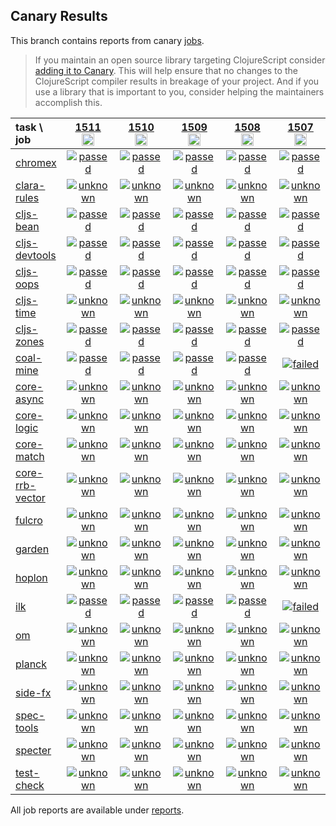 ## Canary Results

This branch contains reports from canary [jobs](https://github.com/cljs-oss/canary/tree/jobs).

> If you maintain an open source library targeting ClojureScript consider [adding it to Canary](https://github.com/cljs-oss/canary/tree/master#how-to-participate). This will help ensure that no changes to the ClojureScript compiler results in breakage of your project. And if you use a library that is important to you, consider helping the maintainers accomplish this.

[//]: # (begin_overview_table)

| task \ job | <a href="reports/2020/08/23/job-001511-1.10.822-a15247a7" title="job #1511&#xA;&#xA;job&#xA;&#xA;requested by BinaryAge Bot (@babot) on 2020-08-23T11:06:44Z">1511<br/><img width=20 height=20 src="https://avatars0.githubusercontent.com/u/1476765?v=4&s=60"></a> | <a href="reports/2020/08/22/job-001510-1.10.822-a15247a7" title="job #1510&#xA;&#xA;job&#xA;&#xA;requested by BinaryAge Bot (@babot) on 2020-08-22T11:06:01Z">1510<br/><img width=20 height=20 src="https://avatars0.githubusercontent.com/u/1476765?v=4&s=60"></a> | <a href="reports/2020/08/21/job-001509-1.10.822-a15247a7" title="job #1509&#xA;&#xA;job&#xA;&#xA;requested by BinaryAge Bot (@babot) on 2020-08-21T11:05:54Z">1509<br/><img width=20 height=20 src="https://avatars0.githubusercontent.com/u/1476765?v=4&s=60"></a> | <a href="reports/2020/08/20/job-001508-1.10.822-a15247a7" title="job #1508&#xA;&#xA;job&#xA;&#xA;requested by BinaryAge Bot (@babot) on 2020-08-20T11:05:53Z">1508<br/><img width=20 height=20 src="https://avatars0.githubusercontent.com/u/1476765?v=4&s=60"></a> | <a href="reports/2020/08/19/job-001507-1.10.822-a15247a7" title="job #1507&#xA;&#xA;job&#xA;&#xA;requested by BinaryAge Bot (@babot) on 2020-08-19T11:06:03Z">1507<br/><img width=20 height=20 src="https://avatars0.githubusercontent.com/u/1476765?v=4&s=60"></a> | <a href="reports/2020/08/18/job-001506-1.10.822-a15247a7" title="job #1506&#xA;&#xA;job&#xA;&#xA;requested by BinaryAge Bot (@babot) on 2020-08-18T11:05:56Z">1506<br/><img width=20 height=20 src="https://avatars0.githubusercontent.com/u/1476765?v=4&s=60"></a> | <a href="reports/2020/08/17/job-001505-1.10.822-a15247a7" title="job #1505&#xA;&#xA;job&#xA;&#xA;requested by BinaryAge Bot (@babot) on 2020-08-17T11:05:27Z">1505<br/><img width=20 height=20 src="https://avatars0.githubusercontent.com/u/1476765?v=4&s=60"></a> | <a href="reports/2020/08/16/job-001504-1.10.822-a15247a7" title="job #1504&#xA;&#xA;job&#xA;&#xA;requested by BinaryAge Bot (@babot) on 2020-08-16T11:05:26Z">1504<br/><img width=20 height=20 src="https://avatars0.githubusercontent.com/u/1476765?v=4&s=60"></a> | <a href="reports/2020/08/15/job-001503-1.10.822-a15247a7" title="job #1503&#xA;&#xA;job&#xA;&#xA;requested by BinaryAge Bot (@babot) on 2020-08-15T11:05:51Z">1503<br/><img width=20 height=20 src="https://avatars0.githubusercontent.com/u/1476765?v=4&s=60"></a> | <a href="reports/2020/08/14/job-001502-1.10.822-a15247a7" title="job #1502&#xA;&#xA;job&#xA;&#xA;requested by BinaryAge Bot (@babot) on 2020-08-14T11:05:43Z">1502<br/><img width=20 height=20 src="https://avatars0.githubusercontent.com/u/1476765?v=4&s=60"></a> |
| :--- | :---: | :---: | :---: | :---: | :---: | :---: | :---: | :---: | :---: | :---: |
| [chromex](https://github.com/binaryage/chromex) | <a href="reports/2020/08/23/job-001511-1.10.822-a15247a7#-chromex"><img title="passed" src="http://box.binaryage.com/s-passed.svg"><a> | <a href="reports/2020/08/22/job-001510-1.10.822-a15247a7#-chromex"><img title="passed" src="http://box.binaryage.com/s-passed.svg"><a> | <a href="reports/2020/08/21/job-001509-1.10.822-a15247a7#-chromex"><img title="passed" src="http://box.binaryage.com/s-passed.svg"><a> | <a href="reports/2020/08/20/job-001508-1.10.822-a15247a7#-chromex"><img title="passed" src="http://box.binaryage.com/s-passed.svg"><a> | <a href="reports/2020/08/19/job-001507-1.10.822-a15247a7#-chromex"><img title="passed" src="http://box.binaryage.com/s-passed.svg"><a> | <a href="reports/2020/08/18/job-001506-1.10.822-a15247a7#-chromex"><img title="passed" src="http://box.binaryage.com/s-passed.svg"><a> | <a href="reports/2020/08/17/job-001505-1.10.822-a15247a7#-chromex"><img title="passed" src="http://box.binaryage.com/s-passed.svg"><a> | <a href="reports/2020/08/16/job-001504-1.10.822-a15247a7#-chromex"><img title="passed" src="http://box.binaryage.com/s-passed.svg"><a> | <a href="reports/2020/08/15/job-001503-1.10.822-a15247a7#-chromex"><img title="passed" src="http://box.binaryage.com/s-passed.svg"><a> | <a href="reports/2020/08/14/job-001502-1.10.822-a15247a7#-chromex"><img title="passed" src="http://box.binaryage.com/s-passed.svg"><a> |
| [clara-rules](https://github.com/cerner/clara-rules) | <a href="reports/2020/08/23/job-001511-1.10.822-a15247a7#-clara-rules"><img title="unknown" src="http://box.binaryage.com/s-unknown.svg"><a> | <a href="reports/2020/08/22/job-001510-1.10.822-a15247a7#-clara-rules"><img title="unknown" src="http://box.binaryage.com/s-unknown.svg"><a> | <a href="reports/2020/08/21/job-001509-1.10.822-a15247a7#-clara-rules"><img title="unknown" src="http://box.binaryage.com/s-unknown.svg"><a> | <a href="reports/2020/08/20/job-001508-1.10.822-a15247a7#-clara-rules"><img title="unknown" src="http://box.binaryage.com/s-unknown.svg"><a> | <a href="reports/2020/08/19/job-001507-1.10.822-a15247a7#-clara-rules"><img title="unknown" src="http://box.binaryage.com/s-unknown.svg"><a> | <a href="reports/2020/08/18/job-001506-1.10.822-a15247a7#-clara-rules"><img title="passed" src="http://box.binaryage.com/s-passed.svg"><a> | <a href="reports/2020/08/17/job-001505-1.10.822-a15247a7#-clara-rules"><img title="passed" src="http://box.binaryage.com/s-passed.svg"><a> | <a href="reports/2020/08/16/job-001504-1.10.822-a15247a7#-clara-rules"><img title="passed" src="http://box.binaryage.com/s-passed.svg"><a> | <a href="reports/2020/08/15/job-001503-1.10.822-a15247a7#-clara-rules"><img title="passed" src="http://box.binaryage.com/s-passed.svg"><a> | <a href="reports/2020/08/14/job-001502-1.10.822-a15247a7#-clara-rules"><img title="failed" src="http://box.binaryage.com/s-failed.svg"><a> |
| [cljs-bean](https://github.com/mfikes/cljs-bean) | <a href="reports/2020/08/23/job-001511-1.10.822-a15247a7#-cljs-bean"><img title="passed" src="http://box.binaryage.com/s-passed.svg"><a> | <a href="reports/2020/08/22/job-001510-1.10.822-a15247a7#-cljs-bean"><img title="passed" src="http://box.binaryage.com/s-passed.svg"><a> | <a href="reports/2020/08/21/job-001509-1.10.822-a15247a7#-cljs-bean"><img title="passed" src="http://box.binaryage.com/s-passed.svg"><a> | <a href="reports/2020/08/20/job-001508-1.10.822-a15247a7#-cljs-bean"><img title="passed" src="http://box.binaryage.com/s-passed.svg"><a> | <a href="reports/2020/08/19/job-001507-1.10.822-a15247a7#-cljs-bean"><img title="passed" src="http://box.binaryage.com/s-passed.svg"><a> | <a href="reports/2020/08/18/job-001506-1.10.822-a15247a7#-cljs-bean"><img title="passed" src="http://box.binaryage.com/s-passed.svg"><a> | <a href="reports/2020/08/17/job-001505-1.10.822-a15247a7#-cljs-bean"><img title="passed" src="http://box.binaryage.com/s-passed.svg"><a> | <a href="reports/2020/08/16/job-001504-1.10.822-a15247a7#-cljs-bean"><img title="passed" src="http://box.binaryage.com/s-passed.svg"><a> | <a href="reports/2020/08/15/job-001503-1.10.822-a15247a7#-cljs-bean"><img title="passed" src="http://box.binaryage.com/s-passed.svg"><a> | <a href="reports/2020/08/14/job-001502-1.10.822-a15247a7#-cljs-bean"><img title="passed" src="http://box.binaryage.com/s-passed.svg"><a> |
| [cljs-devtools](https://github.com/binaryage/cljs-devtools) | <a href="reports/2020/08/23/job-001511-1.10.822-a15247a7#-cljs-devtools"><img title="passed" src="http://box.binaryage.com/s-passed.svg"><a> | <a href="reports/2020/08/22/job-001510-1.10.822-a15247a7#-cljs-devtools"><img title="passed" src="http://box.binaryage.com/s-passed.svg"><a> | <a href="reports/2020/08/21/job-001509-1.10.822-a15247a7#-cljs-devtools"><img title="passed" src="http://box.binaryage.com/s-passed.svg"><a> | <a href="reports/2020/08/20/job-001508-1.10.822-a15247a7#-cljs-devtools"><img title="passed" src="http://box.binaryage.com/s-passed.svg"><a> | <a href="reports/2020/08/19/job-001507-1.10.822-a15247a7#-cljs-devtools"><img title="passed" src="http://box.binaryage.com/s-passed.svg"><a> | <a href="reports/2020/08/18/job-001506-1.10.822-a15247a7#-cljs-devtools"><img title="passed" src="http://box.binaryage.com/s-passed.svg"><a> | <a href="reports/2020/08/17/job-001505-1.10.822-a15247a7#-cljs-devtools"><img title="passed" src="http://box.binaryage.com/s-passed.svg"><a> | <a href="reports/2020/08/16/job-001504-1.10.822-a15247a7#-cljs-devtools"><img title="passed" src="http://box.binaryage.com/s-passed.svg"><a> | <a href="reports/2020/08/15/job-001503-1.10.822-a15247a7#-cljs-devtools"><img title="passed" src="http://box.binaryage.com/s-passed.svg"><a> | <a href="reports/2020/08/14/job-001502-1.10.822-a15247a7#-cljs-devtools"><img title="passed" src="http://box.binaryage.com/s-passed.svg"><a> |
| [cljs-oops](https://github.com/binaryage/cljs-oops) | <a href="reports/2020/08/23/job-001511-1.10.822-a15247a7#-cljs-oops"><img title="passed" src="http://box.binaryage.com/s-passed.svg"><a> | <a href="reports/2020/08/22/job-001510-1.10.822-a15247a7#-cljs-oops"><img title="passed" src="http://box.binaryage.com/s-passed.svg"><a> | <a href="reports/2020/08/21/job-001509-1.10.822-a15247a7#-cljs-oops"><img title="passed" src="http://box.binaryage.com/s-passed.svg"><a> | <a href="reports/2020/08/20/job-001508-1.10.822-a15247a7#-cljs-oops"><img title="passed" src="http://box.binaryage.com/s-passed.svg"><a> | <a href="reports/2020/08/19/job-001507-1.10.822-a15247a7#-cljs-oops"><img title="passed" src="http://box.binaryage.com/s-passed.svg"><a> | <a href="reports/2020/08/18/job-001506-1.10.822-a15247a7#-cljs-oops"><img title="passed" src="http://box.binaryage.com/s-passed.svg"><a> | <a href="reports/2020/08/17/job-001505-1.10.822-a15247a7#-cljs-oops"><img title="passed" src="http://box.binaryage.com/s-passed.svg"><a> | <a href="reports/2020/08/16/job-001504-1.10.822-a15247a7#-cljs-oops"><img title="passed" src="http://box.binaryage.com/s-passed.svg"><a> | <a href="reports/2020/08/15/job-001503-1.10.822-a15247a7#-cljs-oops"><img title="passed" src="http://box.binaryage.com/s-passed.svg"><a> | <a href="reports/2020/08/14/job-001502-1.10.822-a15247a7#-cljs-oops"><img title="passed" src="http://box.binaryage.com/s-passed.svg"><a> |
| [cljs-time](https://github.com/andrewmcveigh/cljs-time) | <a href="reports/2020/08/23/job-001511-1.10.822-a15247a7#-cljs-time"><img title="unknown" src="http://box.binaryage.com/s-unknown.svg"><a> | <a href="reports/2020/08/22/job-001510-1.10.822-a15247a7#-cljs-time"><img title="unknown" src="http://box.binaryage.com/s-unknown.svg"><a> | <a href="reports/2020/08/21/job-001509-1.10.822-a15247a7#-cljs-time"><img title="unknown" src="http://box.binaryage.com/s-unknown.svg"><a> | <a href="reports/2020/08/20/job-001508-1.10.822-a15247a7#-cljs-time"><img title="unknown" src="http://box.binaryage.com/s-unknown.svg"><a> | <a href="reports/2020/08/19/job-001507-1.10.822-a15247a7#-cljs-time"><img title="unknown" src="http://box.binaryage.com/s-unknown.svg"><a> | <a href="reports/2020/08/18/job-001506-1.10.822-a15247a7#-cljs-time"><img title="passed" src="http://box.binaryage.com/s-passed.svg"><a> | <a href="reports/2020/08/17/job-001505-1.10.822-a15247a7#-cljs-time"><img title="passed" src="http://box.binaryage.com/s-passed.svg"><a> | <a href="reports/2020/08/16/job-001504-1.10.822-a15247a7#-cljs-time"><img title="passed" src="http://box.binaryage.com/s-passed.svg"><a> | <a href="reports/2020/08/15/job-001503-1.10.822-a15247a7#-cljs-time"><img title="passed" src="http://box.binaryage.com/s-passed.svg"><a> | <a href="reports/2020/08/14/job-001502-1.10.822-a15247a7#-cljs-time"><img title="passed" src="http://box.binaryage.com/s-passed.svg"><a> |
| [cljs-zones](https://github.com/binaryage/cljs-zones) | <a href="reports/2020/08/23/job-001511-1.10.822-a15247a7#-cljs-zones"><img title="passed" src="http://box.binaryage.com/s-passed.svg"><a> | <a href="reports/2020/08/22/job-001510-1.10.822-a15247a7#-cljs-zones"><img title="passed" src="http://box.binaryage.com/s-passed.svg"><a> | <a href="reports/2020/08/21/job-001509-1.10.822-a15247a7#-cljs-zones"><img title="passed" src="http://box.binaryage.com/s-passed.svg"><a> | <a href="reports/2020/08/20/job-001508-1.10.822-a15247a7#-cljs-zones"><img title="passed" src="http://box.binaryage.com/s-passed.svg"><a> | <a href="reports/2020/08/19/job-001507-1.10.822-a15247a7#-cljs-zones"><img title="passed" src="http://box.binaryage.com/s-passed.svg"><a> | <a href="reports/2020/08/18/job-001506-1.10.822-a15247a7#-cljs-zones"><img title="passed" src="http://box.binaryage.com/s-passed.svg"><a> | <a href="reports/2020/08/17/job-001505-1.10.822-a15247a7#-cljs-zones"><img title="passed" src="http://box.binaryage.com/s-passed.svg"><a> | <a href="reports/2020/08/16/job-001504-1.10.822-a15247a7#-cljs-zones"><img title="passed" src="http://box.binaryage.com/s-passed.svg"><a> | <a href="reports/2020/08/15/job-001503-1.10.822-a15247a7#-cljs-zones"><img title="passed" src="http://box.binaryage.com/s-passed.svg"><a> | <a href="reports/2020/08/14/job-001502-1.10.822-a15247a7#-cljs-zones"><img title="passed" src="http://box.binaryage.com/s-passed.svg"><a> |
| [coal-mine](https://github.com/mfikes/coal-mine) | <a href="reports/2020/08/23/job-001511-1.10.822-a15247a7#-coal-mine"><img title="passed" src="http://box.binaryage.com/s-passed.svg"><a> | <a href="reports/2020/08/22/job-001510-1.10.822-a15247a7#-coal-mine"><img title="passed" src="http://box.binaryage.com/s-passed.svg"><a> | <a href="reports/2020/08/21/job-001509-1.10.822-a15247a7#-coal-mine"><img title="passed" src="http://box.binaryage.com/s-passed.svg"><a> | <a href="reports/2020/08/20/job-001508-1.10.822-a15247a7#-coal-mine"><img title="passed" src="http://box.binaryage.com/s-passed.svg"><a> | <a href="reports/2020/08/19/job-001507-1.10.822-a15247a7#-coal-mine"><img title="failed" src="http://box.binaryage.com/s-failed.svg"><a> | <a href="reports/2020/08/18/job-001506-1.10.822-a15247a7#-coal-mine"><img title="passed" src="http://box.binaryage.com/s-passed.svg"><a> | <a href="reports/2020/08/17/job-001505-1.10.822-a15247a7#-coal-mine"><img title="failed" src="http://box.binaryage.com/s-failed.svg"><a> | <a href="reports/2020/08/16/job-001504-1.10.822-a15247a7#-coal-mine"><img title="failed" src="http://box.binaryage.com/s-failed.svg"><a> | <a href="reports/2020/08/15/job-001503-1.10.822-a15247a7#-coal-mine"><img title="passed" src="http://box.binaryage.com/s-passed.svg"><a> | <a href="reports/2020/08/14/job-001502-1.10.822-a15247a7#-coal-mine"><img title="passed" src="http://box.binaryage.com/s-passed.svg"><a> |
| [core-async](https://github.com/clojure/core.async) | <a href="reports/2020/08/23/job-001511-1.10.822-a15247a7#-core-async"><img title="unknown" src="http://box.binaryage.com/s-unknown.svg"><a> | <a href="reports/2020/08/22/job-001510-1.10.822-a15247a7#-core-async"><img title="unknown" src="http://box.binaryage.com/s-unknown.svg"><a> | <a href="reports/2020/08/21/job-001509-1.10.822-a15247a7#-core-async"><img title="unknown" src="http://box.binaryage.com/s-unknown.svg"><a> | <a href="reports/2020/08/20/job-001508-1.10.822-a15247a7#-core-async"><img title="unknown" src="http://box.binaryage.com/s-unknown.svg"><a> | <a href="reports/2020/08/19/job-001507-1.10.822-a15247a7#-core-async"><img title="unknown" src="http://box.binaryage.com/s-unknown.svg"><a> | <a href="reports/2020/08/18/job-001506-1.10.822-a15247a7#-core-async"><img title="passed" src="http://box.binaryage.com/s-passed.svg"><a> | <a href="reports/2020/08/17/job-001505-1.10.822-a15247a7#-core-async"><img title="passed" src="http://box.binaryage.com/s-passed.svg"><a> | <a href="reports/2020/08/16/job-001504-1.10.822-a15247a7#-core-async"><img title="passed" src="http://box.binaryage.com/s-passed.svg"><a> | <a href="reports/2020/08/15/job-001503-1.10.822-a15247a7#-core-async"><img title="passed" src="http://box.binaryage.com/s-passed.svg"><a> | <a href="reports/2020/08/14/job-001502-1.10.822-a15247a7#-core-async"><img title="passed" src="http://box.binaryage.com/s-passed.svg"><a> |
| [core-logic](https://github.com/clojure/core.logic) | <a href="reports/2020/08/23/job-001511-1.10.822-a15247a7#-core-logic"><img title="unknown" src="http://box.binaryage.com/s-unknown.svg"><a> | <a href="reports/2020/08/22/job-001510-1.10.822-a15247a7#-core-logic"><img title="unknown" src="http://box.binaryage.com/s-unknown.svg"><a> | <a href="reports/2020/08/21/job-001509-1.10.822-a15247a7#-core-logic"><img title="unknown" src="http://box.binaryage.com/s-unknown.svg"><a> | <a href="reports/2020/08/20/job-001508-1.10.822-a15247a7#-core-logic"><img title="unknown" src="http://box.binaryage.com/s-unknown.svg"><a> | <a href="reports/2020/08/19/job-001507-1.10.822-a15247a7#-core-logic"><img title="unknown" src="http://box.binaryage.com/s-unknown.svg"><a> | <a href="reports/2020/08/18/job-001506-1.10.822-a15247a7#-core-logic"><img title="passed" src="http://box.binaryage.com/s-passed.svg"><a> | <a href="reports/2020/08/17/job-001505-1.10.822-a15247a7#-core-logic"><img title="passed" src="http://box.binaryage.com/s-passed.svg"><a> | <a href="reports/2020/08/16/job-001504-1.10.822-a15247a7#-core-logic"><img title="failed" src="http://box.binaryage.com/s-failed.svg"><a> | <a href="reports/2020/08/15/job-001503-1.10.822-a15247a7#-core-logic"><img title="passed" src="http://box.binaryage.com/s-passed.svg"><a> | <a href="reports/2020/08/14/job-001502-1.10.822-a15247a7#-core-logic"><img title="passed" src="http://box.binaryage.com/s-passed.svg"><a> |
| [core-match](https://github.com/clojure/core.match) | <a href="reports/2020/08/23/job-001511-1.10.822-a15247a7#-core-match"><img title="unknown" src="http://box.binaryage.com/s-unknown.svg"><a> | <a href="reports/2020/08/22/job-001510-1.10.822-a15247a7#-core-match"><img title="unknown" src="http://box.binaryage.com/s-unknown.svg"><a> | <a href="reports/2020/08/21/job-001509-1.10.822-a15247a7#-core-match"><img title="unknown" src="http://box.binaryage.com/s-unknown.svg"><a> | <a href="reports/2020/08/20/job-001508-1.10.822-a15247a7#-core-match"><img title="unknown" src="http://box.binaryage.com/s-unknown.svg"><a> | <a href="reports/2020/08/19/job-001507-1.10.822-a15247a7#-core-match"><img title="unknown" src="http://box.binaryage.com/s-unknown.svg"><a> | <a href="reports/2020/08/18/job-001506-1.10.822-a15247a7#-core-match"><img title="passed" src="http://box.binaryage.com/s-passed.svg"><a> | <a href="reports/2020/08/17/job-001505-1.10.822-a15247a7#-core-match"><img title="passed" src="http://box.binaryage.com/s-passed.svg"><a> | <a href="reports/2020/08/16/job-001504-1.10.822-a15247a7#-core-match"><img title="passed" src="http://box.binaryage.com/s-passed.svg"><a> | <a href="reports/2020/08/15/job-001503-1.10.822-a15247a7#-core-match"><img title="passed" src="http://box.binaryage.com/s-passed.svg"><a> | <a href="reports/2020/08/14/job-001502-1.10.822-a15247a7#-core-match"><img title="passed" src="http://box.binaryage.com/s-passed.svg"><a> |
| [core-rrb-vector](https://github.com/clojure/core.rrb-vector) | <a href="reports/2020/08/23/job-001511-1.10.822-a15247a7#-core-rrb-vector"><img title="unknown" src="http://box.binaryage.com/s-unknown.svg"><a> | <a href="reports/2020/08/22/job-001510-1.10.822-a15247a7#-core-rrb-vector"><img title="unknown" src="http://box.binaryage.com/s-unknown.svg"><a> | <a href="reports/2020/08/21/job-001509-1.10.822-a15247a7#-core-rrb-vector"><img title="unknown" src="http://box.binaryage.com/s-unknown.svg"><a> | <a href="reports/2020/08/20/job-001508-1.10.822-a15247a7#-core-rrb-vector"><img title="unknown" src="http://box.binaryage.com/s-unknown.svg"><a> | <a href="reports/2020/08/19/job-001507-1.10.822-a15247a7#-core-rrb-vector"><img title="unknown" src="http://box.binaryage.com/s-unknown.svg"><a> | <a href="reports/2020/08/18/job-001506-1.10.822-a15247a7#-core-rrb-vector"><img title="passed" src="http://box.binaryage.com/s-passed.svg"><a> | <a href="reports/2020/08/17/job-001505-1.10.822-a15247a7#-core-rrb-vector"><img title="passed" src="http://box.binaryage.com/s-passed.svg"><a> | <a href="reports/2020/08/16/job-001504-1.10.822-a15247a7#-core-rrb-vector"><img title="passed" src="http://box.binaryage.com/s-passed.svg"><a> | <a href="reports/2020/08/15/job-001503-1.10.822-a15247a7#-core-rrb-vector"><img title="passed" src="http://box.binaryage.com/s-passed.svg"><a> | <a href="reports/2020/08/14/job-001502-1.10.822-a15247a7#-core-rrb-vector"><img title="passed" src="http://box.binaryage.com/s-passed.svg"><a> |
| [fulcro](https://github.com/fulcrologic/fulcro) | <a href="reports/2020/08/23/job-001511-1.10.822-a15247a7#-fulcro"><img title="unknown" src="http://box.binaryage.com/s-unknown.svg"><a> | <a href="reports/2020/08/22/job-001510-1.10.822-a15247a7#-fulcro"><img title="unknown" src="http://box.binaryage.com/s-unknown.svg"><a> | <a href="reports/2020/08/21/job-001509-1.10.822-a15247a7#-fulcro"><img title="unknown" src="http://box.binaryage.com/s-unknown.svg"><a> | <a href="reports/2020/08/20/job-001508-1.10.822-a15247a7#-fulcro"><img title="unknown" src="http://box.binaryage.com/s-unknown.svg"><a> | <a href="reports/2020/08/19/job-001507-1.10.822-a15247a7#-fulcro"><img title="unknown" src="http://box.binaryage.com/s-unknown.svg"><a> | <a href="reports/2020/08/18/job-001506-1.10.822-a15247a7#-fulcro"><img title="passed" src="http://box.binaryage.com/s-passed.svg"><a> | <a href="reports/2020/08/17/job-001505-1.10.822-a15247a7#-fulcro"><img title="passed" src="http://box.binaryage.com/s-passed.svg"><a> | <a href="reports/2020/08/16/job-001504-1.10.822-a15247a7#-fulcro"><img title="passed" src="http://box.binaryage.com/s-passed.svg"><a> | <a href="reports/2020/08/15/job-001503-1.10.822-a15247a7#-fulcro"><img title="passed" src="http://box.binaryage.com/s-passed.svg"><a> | <a href="reports/2020/08/14/job-001502-1.10.822-a15247a7#-fulcro"><img title="passed" src="http://box.binaryage.com/s-passed.svg"><a> |
| [garden](https://github.com/noprompt/garden) | <a href="reports/2020/08/23/job-001511-1.10.822-a15247a7#-garden"><img title="unknown" src="http://box.binaryage.com/s-unknown.svg"><a> | <a href="reports/2020/08/22/job-001510-1.10.822-a15247a7#-garden"><img title="unknown" src="http://box.binaryage.com/s-unknown.svg"><a> | <a href="reports/2020/08/21/job-001509-1.10.822-a15247a7#-garden"><img title="unknown" src="http://box.binaryage.com/s-unknown.svg"><a> | <a href="reports/2020/08/20/job-001508-1.10.822-a15247a7#-garden"><img title="unknown" src="http://box.binaryage.com/s-unknown.svg"><a> | <a href="reports/2020/08/19/job-001507-1.10.822-a15247a7#-garden"><img title="unknown" src="http://box.binaryage.com/s-unknown.svg"><a> | <a href="reports/2020/08/18/job-001506-1.10.822-a15247a7#-garden"><img title="passed" src="http://box.binaryage.com/s-passed.svg"><a> | <a href="reports/2020/08/17/job-001505-1.10.822-a15247a7#-garden"><img title="passed" src="http://box.binaryage.com/s-passed.svg"><a> | <a href="reports/2020/08/16/job-001504-1.10.822-a15247a7#-garden"><img title="passed" src="http://box.binaryage.com/s-passed.svg"><a> | <a href="reports/2020/08/15/job-001503-1.10.822-a15247a7#-garden"><img title="failed" src="http://box.binaryage.com/s-failed.svg"><a> | <a href="reports/2020/08/14/job-001502-1.10.822-a15247a7#-garden"><img title="passed" src="http://box.binaryage.com/s-passed.svg"><a> |
| [hoplon](https://github.com/hoplon/hoplon) | <a href="reports/2020/08/23/job-001511-1.10.822-a15247a7#-hoplon"><img title="unknown" src="http://box.binaryage.com/s-unknown.svg"><a> | <a href="reports/2020/08/22/job-001510-1.10.822-a15247a7#-hoplon"><img title="unknown" src="http://box.binaryage.com/s-unknown.svg"><a> | <a href="reports/2020/08/21/job-001509-1.10.822-a15247a7#-hoplon"><img title="unknown" src="http://box.binaryage.com/s-unknown.svg"><a> | <a href="reports/2020/08/20/job-001508-1.10.822-a15247a7#-hoplon"><img title="unknown" src="http://box.binaryage.com/s-unknown.svg"><a> | <a href="reports/2020/08/19/job-001507-1.10.822-a15247a7#-hoplon"><img title="unknown" src="http://box.binaryage.com/s-unknown.svg"><a> | <a href="reports/2020/08/18/job-001506-1.10.822-a15247a7#-hoplon"><img title="passed" src="http://box.binaryage.com/s-passed.svg"><a> | <a href="reports/2020/08/17/job-001505-1.10.822-a15247a7#-hoplon"><img title="passed" src="http://box.binaryage.com/s-passed.svg"><a> | <a href="reports/2020/08/16/job-001504-1.10.822-a15247a7#-hoplon"><img title="passed" src="http://box.binaryage.com/s-passed.svg"><a> | <a href="reports/2020/08/15/job-001503-1.10.822-a15247a7#-hoplon"><img title="passed" src="http://box.binaryage.com/s-passed.svg"><a> | <a href="reports/2020/08/14/job-001502-1.10.822-a15247a7#-hoplon"><img title="passed" src="http://box.binaryage.com/s-passed.svg"><a> |
| [ilk](https://github.com/mfikes/ilk) | <a href="reports/2020/08/23/job-001511-1.10.822-a15247a7#-ilk"><img title="passed" src="http://box.binaryage.com/s-passed.svg"><a> | <a href="reports/2020/08/22/job-001510-1.10.822-a15247a7#-ilk"><img title="passed" src="http://box.binaryage.com/s-passed.svg"><a> | <a href="reports/2020/08/21/job-001509-1.10.822-a15247a7#-ilk"><img title="passed" src="http://box.binaryage.com/s-passed.svg"><a> | <a href="reports/2020/08/20/job-001508-1.10.822-a15247a7#-ilk"><img title="passed" src="http://box.binaryage.com/s-passed.svg"><a> | <a href="reports/2020/08/19/job-001507-1.10.822-a15247a7#-ilk"><img title="failed" src="http://box.binaryage.com/s-failed.svg"><a> | <a href="reports/2020/08/18/job-001506-1.10.822-a15247a7#-ilk"><img title="failed" src="http://box.binaryage.com/s-failed.svg"><a> | <a href="reports/2020/08/17/job-001505-1.10.822-a15247a7#-ilk"><img title="passed" src="http://box.binaryage.com/s-passed.svg"><a> | <a href="reports/2020/08/16/job-001504-1.10.822-a15247a7#-ilk"><img title="passed" src="http://box.binaryage.com/s-passed.svg"><a> | <a href="reports/2020/08/15/job-001503-1.10.822-a15247a7#-ilk"><img title="failed" src="http://box.binaryage.com/s-failed.svg"><a> | <a href="reports/2020/08/14/job-001502-1.10.822-a15247a7#-ilk"><img title="passed" src="http://box.binaryage.com/s-passed.svg"><a> |
| [om](https://github.com/omcljs/om) | <a href="reports/2020/08/23/job-001511-1.10.822-a15247a7#-om"><img title="unknown" src="http://box.binaryage.com/s-unknown.svg"><a> | <a href="reports/2020/08/22/job-001510-1.10.822-a15247a7#-om"><img title="unknown" src="http://box.binaryage.com/s-unknown.svg"><a> | <a href="reports/2020/08/21/job-001509-1.10.822-a15247a7#-om"><img title="unknown" src="http://box.binaryage.com/s-unknown.svg"><a> | <a href="reports/2020/08/20/job-001508-1.10.822-a15247a7#-om"><img title="unknown" src="http://box.binaryage.com/s-unknown.svg"><a> | <a href="reports/2020/08/19/job-001507-1.10.822-a15247a7#-om"><img title="unknown" src="http://box.binaryage.com/s-unknown.svg"><a> | <a href="reports/2020/08/18/job-001506-1.10.822-a15247a7#-om"><img title="passed" src="http://box.binaryage.com/s-passed.svg"><a> | <a href="reports/2020/08/17/job-001505-1.10.822-a15247a7#-om"><img title="passed" src="http://box.binaryage.com/s-passed.svg"><a> | <a href="reports/2020/08/16/job-001504-1.10.822-a15247a7#-om"><img title="passed" src="http://box.binaryage.com/s-passed.svg"><a> | <a href="reports/2020/08/15/job-001503-1.10.822-a15247a7#-om"><img title="passed" src="http://box.binaryage.com/s-passed.svg"><a> | <a href="reports/2020/08/14/job-001502-1.10.822-a15247a7#-om"><img title="passed" src="http://box.binaryage.com/s-passed.svg"><a> |
| [planck](https://github.com/planck-repl/planck) | <a href="reports/2020/08/23/job-001511-1.10.822-a15247a7#-planck"><img title="unknown" src="http://box.binaryage.com/s-unknown.svg"><a> | <a href="reports/2020/08/22/job-001510-1.10.822-a15247a7#-planck"><img title="unknown" src="http://box.binaryage.com/s-unknown.svg"><a> | <a href="reports/2020/08/21/job-001509-1.10.822-a15247a7#-planck"><img title="unknown" src="http://box.binaryage.com/s-unknown.svg"><a> | <a href="reports/2020/08/20/job-001508-1.10.822-a15247a7#-planck"><img title="unknown" src="http://box.binaryage.com/s-unknown.svg"><a> | <a href="reports/2020/08/19/job-001507-1.10.822-a15247a7#-planck"><img title="unknown" src="http://box.binaryage.com/s-unknown.svg"><a> | <a href="reports/2020/08/18/job-001506-1.10.822-a15247a7#-planck"><img title="passed" src="http://box.binaryage.com/s-passed.svg"><a> | <a href="reports/2020/08/17/job-001505-1.10.822-a15247a7#-planck"><img title="passed" src="http://box.binaryage.com/s-passed.svg"><a> | <a href="reports/2020/08/16/job-001504-1.10.822-a15247a7#-planck"><img title="passed" src="http://box.binaryage.com/s-passed.svg"><a> | <a href="reports/2020/08/15/job-001503-1.10.822-a15247a7#-planck"><img title="passed" src="http://box.binaryage.com/s-passed.svg"><a> | <a href="reports/2020/08/14/job-001502-1.10.822-a15247a7#-planck"><img title="passed" src="http://box.binaryage.com/s-passed.svg"><a> |
| [side-fx](https://github.com/cljsrn/side-fx) | <a href="reports/2020/08/23/job-001511-1.10.822-a15247a7#-side-fx"><img title="unknown" src="http://box.binaryage.com/s-unknown.svg"><a> | <a href="reports/2020/08/22/job-001510-1.10.822-a15247a7#-side-fx"><img title="unknown" src="http://box.binaryage.com/s-unknown.svg"><a> | <a href="reports/2020/08/21/job-001509-1.10.822-a15247a7#-side-fx"><img title="unknown" src="http://box.binaryage.com/s-unknown.svg"><a> | <a href="reports/2020/08/20/job-001508-1.10.822-a15247a7#-side-fx"><img title="unknown" src="http://box.binaryage.com/s-unknown.svg"><a> | <a href="reports/2020/08/19/job-001507-1.10.822-a15247a7#-side-fx"><img title="unknown" src="http://box.binaryage.com/s-unknown.svg"><a> | <a href="reports/2020/08/18/job-001506-1.10.822-a15247a7#-side-fx"><img title="passed" src="http://box.binaryage.com/s-passed.svg"><a> | <a href="reports/2020/08/17/job-001505-1.10.822-a15247a7#-side-fx"><img title="passed" src="http://box.binaryage.com/s-passed.svg"><a> | <a href="reports/2020/08/16/job-001504-1.10.822-a15247a7#-side-fx"><img title="passed" src="http://box.binaryage.com/s-passed.svg"><a> | <a href="reports/2020/08/15/job-001503-1.10.822-a15247a7#-side-fx"><img title="passed" src="http://box.binaryage.com/s-passed.svg"><a> | <a href="reports/2020/08/14/job-001502-1.10.822-a15247a7#-side-fx"><img title="passed" src="http://box.binaryage.com/s-passed.svg"><a> |
| [spec-tools](https://github.com/metosin/spec-tools) | <a href="reports/2020/08/23/job-001511-1.10.822-a15247a7#-spec-tools"><img title="unknown" src="http://box.binaryage.com/s-unknown.svg"><a> | <a href="reports/2020/08/22/job-001510-1.10.822-a15247a7#-spec-tools"><img title="unknown" src="http://box.binaryage.com/s-unknown.svg"><a> | <a href="reports/2020/08/21/job-001509-1.10.822-a15247a7#-spec-tools"><img title="unknown" src="http://box.binaryage.com/s-unknown.svg"><a> | <a href="reports/2020/08/20/job-001508-1.10.822-a15247a7#-spec-tools"><img title="unknown" src="http://box.binaryage.com/s-unknown.svg"><a> | <a href="reports/2020/08/19/job-001507-1.10.822-a15247a7#-spec-tools"><img title="unknown" src="http://box.binaryage.com/s-unknown.svg"><a> | <a href="reports/2020/08/18/job-001506-1.10.822-a15247a7#-spec-tools"><img title="passed" src="http://box.binaryage.com/s-passed.svg"><a> | <a href="reports/2020/08/17/job-001505-1.10.822-a15247a7#-spec-tools"><img title="passed" src="http://box.binaryage.com/s-passed.svg"><a> | <a href="reports/2020/08/16/job-001504-1.10.822-a15247a7#-spec-tools"><img title="passed" src="http://box.binaryage.com/s-passed.svg"><a> | <a href="reports/2020/08/15/job-001503-1.10.822-a15247a7#-spec-tools"><img title="passed" src="http://box.binaryage.com/s-passed.svg"><a> | <a href="reports/2020/08/14/job-001502-1.10.822-a15247a7#-spec-tools"><img title="passed" src="http://box.binaryage.com/s-passed.svg"><a> |
| [specter](https://github.com/nathanmarz/specter) | <a href="reports/2020/08/23/job-001511-1.10.822-a15247a7#-specter"><img title="unknown" src="http://box.binaryage.com/s-unknown.svg"><a> | <a href="reports/2020/08/22/job-001510-1.10.822-a15247a7#-specter"><img title="unknown" src="http://box.binaryage.com/s-unknown.svg"><a> | <a href="reports/2020/08/21/job-001509-1.10.822-a15247a7#-specter"><img title="unknown" src="http://box.binaryage.com/s-unknown.svg"><a> | <a href="reports/2020/08/20/job-001508-1.10.822-a15247a7#-specter"><img title="unknown" src="http://box.binaryage.com/s-unknown.svg"><a> | <a href="reports/2020/08/19/job-001507-1.10.822-a15247a7#-specter"><img title="unknown" src="http://box.binaryage.com/s-unknown.svg"><a> | <a href="reports/2020/08/18/job-001506-1.10.822-a15247a7#-specter"><img title="passed" src="http://box.binaryage.com/s-passed.svg"><a> | <a href="reports/2020/08/17/job-001505-1.10.822-a15247a7#-specter"><img title="passed" src="http://box.binaryage.com/s-passed.svg"><a> | <a href="reports/2020/08/16/job-001504-1.10.822-a15247a7#-specter"><img title="passed" src="http://box.binaryage.com/s-passed.svg"><a> | <a href="reports/2020/08/15/job-001503-1.10.822-a15247a7#-specter"><img title="passed" src="http://box.binaryage.com/s-passed.svg"><a> | <a href="reports/2020/08/14/job-001502-1.10.822-a15247a7#-specter"><img title="passed" src="http://box.binaryage.com/s-passed.svg"><a> |
| [test-check](https://github.com/clojure/test.check) | <a href="reports/2020/08/23/job-001511-1.10.822-a15247a7#-test-check"><img title="unknown" src="http://box.binaryage.com/s-unknown.svg"><a> | <a href="reports/2020/08/22/job-001510-1.10.822-a15247a7#-test-check"><img title="unknown" src="http://box.binaryage.com/s-unknown.svg"><a> | <a href="reports/2020/08/21/job-001509-1.10.822-a15247a7#-test-check"><img title="unknown" src="http://box.binaryage.com/s-unknown.svg"><a> | <a href="reports/2020/08/20/job-001508-1.10.822-a15247a7#-test-check"><img title="unknown" src="http://box.binaryage.com/s-unknown.svg"><a> | <a href="reports/2020/08/19/job-001507-1.10.822-a15247a7#-test-check"><img title="unknown" src="http://box.binaryage.com/s-unknown.svg"><a> | <a href="reports/2020/08/18/job-001506-1.10.822-a15247a7#-test-check"><img title="passed" src="http://box.binaryage.com/s-passed.svg"><a> | <a href="reports/2020/08/17/job-001505-1.10.822-a15247a7#-test-check"><img title="passed" src="http://box.binaryage.com/s-passed.svg"><a> | <a href="reports/2020/08/16/job-001504-1.10.822-a15247a7#-test-check"><img title="passed" src="http://box.binaryage.com/s-passed.svg"><a> | <a href="reports/2020/08/15/job-001503-1.10.822-a15247a7#-test-check"><img title="passed" src="http://box.binaryage.com/s-passed.svg"><a> | <a href="reports/2020/08/14/job-001502-1.10.822-a15247a7#-test-check"><img title="passed" src="http://box.binaryage.com/s-passed.svg"><a> |

[//]: # (end_overview_table)

All job reports are available under [reports](reports).
